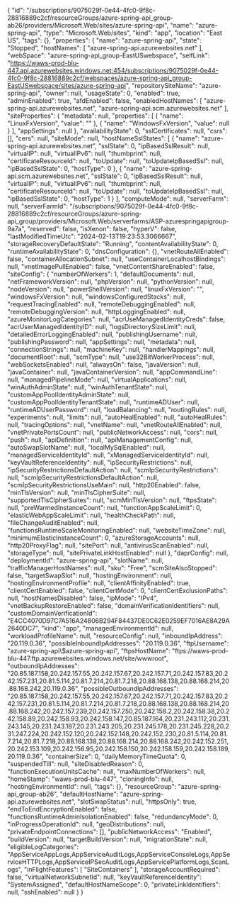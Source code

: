 {
    "id": "/subscriptions/9075029f-0e44-4fc0-9f8c-28816889c2cf/resourceGroups/azure-spring-api_group-ab26/providers/Microsoft.Web/sites/azure-spring-api",
    "name": "azure-spring-api",
    "type": "Microsoft.Web/sites",
    "kind": "app",
    "location": "East US",
    "tags": {},
    "properties": {
        "name": "azure-spring-api",
        "state": "Stopped",
        "hostNames": [
            "azure-spring-api.azurewebsites.net"
        ],
        "webSpace": "azure-spring-api_group-EastUSwebspace",
        "selfLink": "https://waws-prod-blu-447.api.azurewebsites.windows.net:454/subscriptions/9075029f-0e44-4fc0-9f8c-28816889c2cf/webspaces/azure-spring-api_group-EastUSwebspace/sites/azure-spring-api",
        "repositorySiteName": "azure-spring-api",
        "owner": null,
        "usageState": 0,
        "enabled": true,
        "adminEnabled": true,
        "afdEnabled": false,
        "enabledHostNames": [
            "azure-spring-api.azurewebsites.net",
            "azure-spring-api.scm.azurewebsites.net"
        ],
        "siteProperties": {
            "metadata": null,
            "properties": [
                {
                    "name": "LinuxFxVersion",
                    "value": ""
                },
                {
                    "name": "WindowsFxVersion",
                    "value": null
                }
            ],
            "appSettings": null
        },
        "availabilityState": 0,
        "sslCertificates": null,
        "csrs": [],
        "cers": null,
        "siteMode": null,
        "hostNameSslStates": [
            {
                "name": "azure-spring-api.azurewebsites.net",
                "sslState": 0,
                "ipBasedSslResult": null,
                "virtualIP": null,
                "virtualIPv6": null,
                "thumbprint": null,
                "certificateResourceId": null,
                "toUpdate": null,
                "toUpdateIpBasedSsl": null,
                "ipBasedSslState": 0,
                "hostType": 0
            },
            {
                "name": "azure-spring-api.scm.azurewebsites.net",
                "sslState": 0,
                "ipBasedSslResult": null,
                "virtualIP": null,
                "virtualIPv6": null,
                "thumbprint": null,
                "certificateResourceId": null,
                "toUpdate": null,
                "toUpdateIpBasedSsl": null,
                "ipBasedSslState": 0,
                "hostType": 1
            }
        ],
        "computeMode": null,
        "serverFarm": null,
        "serverFarmId": "/subscriptions/9075029f-0e44-4fc0-9f8c-28816889c2cf/resourceGroups/azure-spring-api_group/providers/Microsoft.Web/serverfarms/ASP-azurespringapigroup-9a7a",
        "reserved": false,
        "isXenon": false,
        "hyperV": false,
        "lastModifiedTimeUtc": "2024-02-13T19:23:53.3066667",
        "storageRecoveryDefaultState": "Running",
        "contentAvailabilityState": 0,
        "runtimeAvailabilityState": 0,
        "dnsConfiguration": {},
        "vnetRouteAllEnabled": false,
        "containerAllocationSubnet": null,
        "useContainerLocalhostBindings": null,
        "vnetImagePullEnabled": false,
        "vnetContentShareEnabled": false,
        "siteConfig": {
            "numberOfWorkers": 1,
            "defaultDocuments": null,
            "netFrameworkVersion": null,
            "phpVersion": null,
            "pythonVersion": null,
            "nodeVersion": null,
            "powerShellVersion": null,
            "linuxFxVersion": "",
            "windowsFxVersion": null,
            "windowsConfiguredStacks": null,
            "requestTracingEnabled": null,
            "remoteDebuggingEnabled": null,
            "remoteDebuggingVersion": null,
            "httpLoggingEnabled": null,
            "azureMonitorLogCategories": null,
            "acrUseManagedIdentityCreds": false,
            "acrUserManagedIdentityID": null,
            "logsDirectorySizeLimit": null,
            "detailedErrorLoggingEnabled": null,
            "publishingUsername": null,
            "publishingPassword": null,
            "appSettings": null,
            "metadata": null,
            "connectionStrings": null,
            "machineKey": null,
            "handlerMappings": null,
            "documentRoot": null,
            "scmType": null,
            "use32BitWorkerProcess": null,
            "webSocketsEnabled": null,
            "alwaysOn": false,
            "javaVersion": null,
            "javaContainer": null,
            "javaContainerVersion": null,
            "appCommandLine": null,
            "managedPipelineMode": null,
            "virtualApplications": null,
            "winAuthAdminState": null,
            "winAuthTenantState": null,
            "customAppPoolIdentityAdminState": null,
            "customAppPoolIdentityTenantState": null,
            "runtimeADUser": null,
            "runtimeADUserPassword": null,
            "loadBalancing": null,
            "routingRules": null,
            "experiments": null,
            "limits": null,
            "autoHealEnabled": null,
            "autoHealRules": null,
            "tracingOptions": null,
            "vnetName": null,
            "vnetRouteAllEnabled": null,
            "vnetPrivatePortsCount": null,
            "publicNetworkAccess": null,
            "cors": null,
            "push": null,
            "apiDefinition": null,
            "apiManagementConfig": null,
            "autoSwapSlotName": null,
            "localMySqlEnabled": null,
            "managedServiceIdentityId": null,
            "xManagedServiceIdentityId": null,
            "keyVaultReferenceIdentity": null,
            "ipSecurityRestrictions": null,
            "ipSecurityRestrictionsDefaultAction": null,
            "scmIpSecurityRestrictions": null,
            "scmIpSecurityRestrictionsDefaultAction": null,
            "scmIpSecurityRestrictionsUseMain": null,
            "http20Enabled": false,
            "minTlsVersion": null,
            "minTlsCipherSuite": null,
            "supportedTlsCipherSuites": null,
            "scmMinTlsVersion": null,
            "ftpsState": null,
            "preWarmedInstanceCount": null,
            "functionAppScaleLimit": 0,
            "elasticWebAppScaleLimit": null,
            "healthCheckPath": null,
            "fileChangeAuditEnabled": null,
            "functionsRuntimeScaleMonitoringEnabled": null,
            "websiteTimeZone": null,
            "minimumElasticInstanceCount": 0,
            "azureStorageAccounts": null,
            "http20ProxyFlag": null,
            "sitePort": null,
            "antivirusScanEnabled": null,
            "storageType": null,
            "sitePrivateLinkHostEnabled": null
        },
        "daprConfig": null,
        "deploymentId": "azure-spring-api",
        "slotName": null,
        "trafficManagerHostNames": null,
        "sku": "Free",
        "scmSiteAlsoStopped": false,
        "targetSwapSlot": null,
        "hostingEnvironment": null,
        "hostingEnvironmentProfile": null,
        "clientAffinityEnabled": true,
        "clientCertEnabled": false,
        "clientCertMode": 0,
        "clientCertExclusionPaths": null,
        "hostNamesDisabled": false,
        "ipMode": "IPv4",
        "vnetBackupRestoreEnabled": false,
        "domainVerificationIdentifiers": null,
        "customDomainVerificationId": "E4CC4070D97C7A516A24806B294F84437DE0C62E0259EF7016AE8A29A2640DC7",
        "kind": "app",
        "managedEnvironmentId": null,
        "workloadProfileName": null,
        "resourceConfig": null,
        "inboundIpAddress": "20.119.0.36",
        "possibleInboundIpAddresses": "20.119.0.36",
        "ftpUsername": "azure-spring-api\\$azure-spring-api",
        "ftpsHostName": "ftps://waws-prod-blu-447.ftp.azurewebsites.windows.net/site/wwwroot",
        "outboundIpAddresses": "20.85.187.158,20.242.157.55,20.242.157.67,20.242.157.71,20.242.157.83,20.242.157.231,20.81.5.114,20.81.7.214,20.81.7.218,20.88.168.138,20.88.168.214,20.88.168.242,20.119.0.36",
        "possibleOutboundIpAddresses": "20.85.187.158,20.242.157.55,20.242.157.67,20.242.157.71,20.242.157.83,20.242.157.231,20.81.5.114,20.81.7.214,20.81.7.218,20.88.168.138,20.88.168.214,20.88.168.242,20.242.157.239,20.242.157.250,20.242.158.2,20.242.158.38,20.242.158.89,20.242.158.93,20.242.158.147,20.85.187.164,20.231.243.112,20.231.243.145,20.231.243.187,20.231.243.205,20.231.245.178,20.231.245.228,20.231.247.224,20.242.152.120,20.242.152.148,20.242.152.230,20.81.5.114,20.81.7.214,20.81.7.218,20.88.168.138,20.88.168.214,20.88.168.242,20.242.152.251,20.242.153.109,20.242.156.95,20.242.158.150,20.242.158.159,20.242.158.189,20.119.0.36",
        "containerSize": 0,
        "dailyMemoryTimeQuota": 0,
        "suspendedTill": null,
        "siteDisabledReason": 0,
        "functionExecutionUnitsCache": null,
        "maxNumberOfWorkers": null,
        "homeStamp": "waws-prod-blu-447",
        "cloningInfo": null,
        "hostingEnvironmentId": null,
        "tags": {},
        "resourceGroup": "azure-spring-api_group-ab26",
        "defaultHostName": "azure-spring-api.azurewebsites.net",
        "slotSwapStatus": null,
        "httpsOnly": true,
        "endToEndEncryptionEnabled": false,
        "functionsRuntimeAdminIsolationEnabled": false,
        "redundancyMode": 0,
        "inProgressOperationId": null,
        "geoDistributions": null,
        "privateEndpointConnections": [],
        "publicNetworkAccess": "Enabled",
        "buildVersion": null,
        "targetBuildVersion": null,
        "migrationState": null,
        "eligibleLogCategories": "AppServiceAppLogs,AppServiceAuditLogs,AppServiceConsoleLogs,AppServiceHTTPLogs,AppServiceIPSecAuditLogs,AppServicePlatformLogs,ScanLogs",
        "inFlightFeatures": [
            "SiteContainers"
        ],
        "storageAccountRequired": false,
        "virtualNetworkSubnetId": null,
        "keyVaultReferenceIdentity": "SystemAssigned",
        "defaultHostNameScope": 0,
        "privateLinkIdentifiers": null,
        "sshEnabled": null
    }
}
